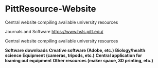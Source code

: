 # PittResource-Website
Central website compiling available university resources

Journals and Software
  https://www.hsls.pitt.edu/

Central website compiling available university resources

**Software downloads**
**Creative software (Adobe, etc.)**
**Biology/health science**
**Equipment (cameras, tripods, etc.)**
**Central application for loaning out equipment**
**Other resources (maker space, 3D printing, etc.)**
